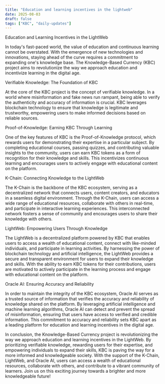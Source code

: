```yaml
---
title: "Education and learning incentives in the lightweb"
date: 2025-08-03
draft: false
tags: ["KBC", "daily-updates"]
---
```


Education and Learning Incentives in the LightWeb

In today's fast-paced world, the value of education and continuous learning cannot be overstated. With the emergence of new technologies and innovations, staying ahead of the curve requires a commitment to expanding one's knowledge base. The Knowledge-Based Currency (KBC) project aims to revolutionize the way we approach education and incentivize learning in the digital age.

Verifiable Knowledge: The Foundation of KBC

At the core of the KBC project is the concept of verifiable knowledge. In a world where misinformation and fake news run rampant, being able to verify the authenticity and accuracy of information is crucial. KBC leverages blockchain technology to ensure that knowledge is legitimate and trustworthy, empowering users to make informed decisions based on reliable sources.

Proof-of-Knowledge: Earning KBC Through Learning

One of the key features of KBC is the Proof-of-Knowledge protocol, which rewards users for demonstrating their expertise in a particular subject. By completing educational courses, passing quizzes, and contributing valuable insights to the community, users can earn KBC tokens as a form of recognition for their knowledge and skills. This incentivizes continuous learning and encourages users to actively engage with educational content on the platform.

K-Chain: Connecting Knowledge to the LightWeb

The K-Chain is the backbone of the KBC ecosystem, serving as a decentralized network that connects users, content creators, and educators in a seamless digital environment. Through the K-Chain, users can access a wide range of educational resources, collaborate with others in real-time, and participate in interactive learning experiences. This interconnected network fosters a sense of community and encourages users to share their knowledge with others.

LightWeb: Empowering Users Through Knowledge

The LightWeb is a decentralized platform powered by KBC that enables users to access a wealth of educational content, connect with like-minded individuals, and participate in learning activities. By harnessing the power of blockchain technology and artificial intelligence, the LightWeb provides a secure and transparent environment for users to expand their knowledge and skills. With the ability to earn KBC tokens for their contributions, users are motivated to actively participate in the learning process and engage with educational content on the platform.

Oracle AI: Ensuring Accuracy and Reliability

In order to maintain the integrity of the KBC ecosystem, Oracle AI serves as a trusted source of information that verifies the accuracy and reliability of knowledge shared on the platform. By leveraging artificial intelligence and machine learning algorithms, Oracle AI can detect and prevent the spread of misinformation, ensuring that users have access to verified and credible information. This commitment to accuracy and reliability sets KBC apart as a leading platform for education and learning incentives in the digital age.

In conclusion, the Knowledge-Based Currency project is revolutionizing the way we approach education and learning incentives in the LightWeb. By prioritizing verifiable knowledge, rewarding users for their expertise, and empowering individuals to expand their skills, KBC is paving the way for a more informed and knowledgeable society. With the support of the K-Chain, LightWeb, and Oracle AI, users can access a wealth of educational resources, collaborate with others, and contribute to a vibrant community of learners. Join us on this exciting journey towards a brighter and more knowledgeable future!
